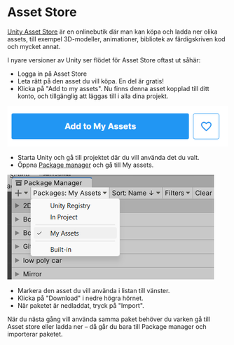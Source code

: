 # Asset Store

[Unity Asset Store](https://assetstore.unity.com/) är en onlinebutik där man kan köpa och ladda ner olika assets, till exempel 3D-modeller, animationer, bibliotek av färdigskriven kod och mycket annat.

I nyare versioner av Unity ser flödet för Asset Store oftast ut såhär:

* Logga in på Asset Store
* Leta rätt på den asset du vill köpa. En del är gratis!
* Klicka på "Add to my assets". Nu finns denna asset kopplad till ditt konto, och tillgänglig att läggas till i alla dina projekt.

![](<../.gitbook/assets/image (9) (1).png>)

* Starta Unity och gå till projektet där du vill använda det du valt.
* Öppna [Package manager](package-manager.md) och gå till My assets.

![](<../.gitbook/assets/image (12).png>)

* Markera den asset du vill använda i listan till vänster.
* Klicka på "Download" i nedre högra hörnet.
* När paketet är nedladdat, tryck på "Import".

När du nästa gång vill använda samma paket behöver du varken gå till Asset store eller ladda ner – då går du bara till Package manager och importerar paketet.
